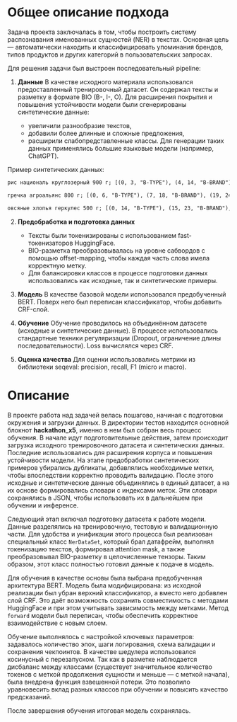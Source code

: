 # Общее описание подхода

Задача проекта заключалась в том, чтобы построить систему распознавания именованных сущностей (NER) в текстах. Основная цель — автоматически находить и классифицировать упоминания брендов, типов продуктов и других категорий в пользовательских запросах.

Для решения задачи был выстроен последовательный pipeline:

1. **Данные**
   В качестве исходного материала использовался предоставленный тренировочный датасет. Он содержал тексты и разметку в формате BIO (B-, I-, O). Для расширения покрытия и повышения устойчивости модели были сгенерированы синтетические данные:

   * увеличили разнообразие текстов,
   * добавили более длинные и сложные предложения,
   * расширили слабопредставленные классы.
     Для генерации таких данных применялись большие языковые модели (например, ChatGPT).

Пример синтетических данных:

```txt
рис националь круглозерный 900 г; [(0, 3, "B-TYPE"), (4, 14, "B-BRAND"), (28, 33, "B-VOLUME")]

гречка агроальянс 800 г; [(0, 6, "B-TYPE"), (7, 18, "B-BRAND"), (19, 24, "B-VOLUME")]

овсяные хлопья геркулес 500 г; [(0, 14, "B-TYPE"), (15, 23, "B-BRAND"), (24, 29, "B-VOLUME")]

```

2. **Предобработка и подготовка данных**

   * Тексты были токенизированы с использованием fast-токенизаторов HuggingFace.
   * BIO-разметка преобразовывалась на уровне сабвордов с помощью offset-mapping, чтобы каждая часть слова имела корректную метку.
   * Для балансировки классов в процессе подготовки данных использовались как исходные, так и синтетические примеры.

3. **Модель**
   В качестве базовой модели использовался предобученный BERT. Поверх него был переписан классификатор, чтобы добавить CRF-слой.

4. **Обучение**
   Обучение проводилось на объединённом датасете (исходные и синтетические данные). В процессе использовались стандартные техники регуляризации (Dropout, ограничение длины последовательности). Loss вычислялся через CRF.

5. **Оценка качества**
   Для оценки использовались метрики из библиотеки seqeval: precision, recall, F1 (micro и macro).

# Описание

В проекте работа над задачей велась пошагово, начиная с подготовки окружения и загрузки данных. В директории тестов находится основной блокнот **hackathon\_x5**, именно в нем был собран весь процесс обучения. В начале идут подготовительные действия, затем происходит загрузка исходного тренировочного датасета и синтетических данных. Последние использовались для расширения корпуса и повышения устойчивости модели. На этапе предобработки синтетических примеров убирались дубликаты, добавлялись необходимые метки, чтобы впоследствии корректно проводить валидацию. После этого исходные и синтетические данные объединялись в единый датасет, а на их основе формировались словари с индексами меток. Эти словари сохранялись в JSON, чтобы использовать их в дальнейшем при обучении и инференсе.

Следующий этап включал подготовку датасета к работе модели. Данные разделялись на тренировочную, тестовую и валидационную части. Для удобства и унификации этого процесса был реализован специальный класс `NerDataSet`, который брал датафрейм, выполнял токенизацию текстов, формировал attention mask, а также преобразовывал BIO-разметку в целочисленные тензоры. Таким образом, этот класс полностью готовил данные к подаче в модель.

Для обучения в качестве основы была выбрана предобученная архитектура BERT. Модель была модифицирована: из исходной реализации был убран верхний классификатор, а вместо него добавлен слой CRF. Это даёт возможность сохранить совместимость с методами HuggingFace и при этом учитывать зависимость между метками. Метод `forward` модели был переписан, чтобы обеспечить корректное взаимодействие с новым слоем.

Обучение выполнялось с настройкой ключевых параметров: задавалось количество эпох, шаги логирования, схема валидации и сохранения чекпоинтов. В качестве шедулера использовался косинусный с перезапуском. Так как в разметке наблюдается дисбаланс между классами (существует значительное количество токенов с меткой продолжения сущности и меньше — с меткой начала), была внедрена функция взвешенной потери. Это позволило уравновесить вклад разных классов при обучении и повысить качество предсказаний.

После завершения обучения итоговая модель сохранялась.
